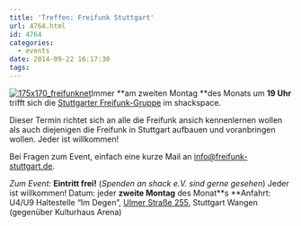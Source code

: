 ```yaml
---
title: 'Treffen: Freifunk Stuttgart'
url: 4764.html
id: 4764
categories:
  - events
date: 2014-09-22 16:17:30
tags:
---
```


[![175x170_freifunknet](https://blog.shackspace.de/wp-content/uploads/2014/09/175x170_freifunknet.png)](https://blog.shackspace.de/wp-content/uploads/2014/09/175x170_freifunknet.png)Immer **am zweiten Montag **des Monats um **19 Uhr** trifft sich die [Stuttgarter Freifunk-Gruppe](http://stuttgart.freifunk.net) im shackspace.

Dieser Termin richtet sich an alle die Freifunk ansich kennenlernen wollen als auch diejenigen die Freifunk in Stuttgart aufbauen und voranbringen wollen.
Jeder ist willkommen!

Bei Fragen zum Event, einfach eine kurze Mail an [info@freifunk-stuttgart.de](mailto:info@freifunk-stuttgart.de).

_Zum Event:_
**Eintritt frei!** (_Spenden an shack e.V. sind gerne gesehen_) Jeder ist willkommen!
Datum: jeder **zweite Montag** des Monat**s
**Anfahrt: U4/U9 Haltestelle “Im Degen”, [Ulmer Straße 255](https://blog.shackspace.de/?page_id=713), Stuttgart Wangen (gegenüber Kulturhaus Arena)